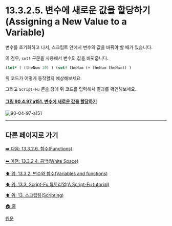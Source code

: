 # 13.3.2.5. 변수에 새로운 값을 할당하기(Assigning a New Value to a Variable)
변수를 초기화하고 나서, 스크립트 안에서 변수의 값을 바꿔야 할 때가 있습니다. 

이 경우, `set!` 구문을 사용해서 변수의 값을 바꿔줍니다.

```scheme
(let* ( (theNum 10) ) (set! theNum (+ theNum theNum)) )
```

위 코드가 어떻게 동작할지 예상해보세요. 

그리고 `Script-Fu` 콘솔 창에 위 코드를 입력해서 결과를 확인해보세요.

<a id="90-04-97-a151"></a>

#### [그림 90.4.97.a151. 변수에 새로운 값을 할당하기](./90-04-0097-script_fu_console.md#90-04-97-a151)
![90-04-97-a151](https://github.com/wonder13662/gimp/assets/15767104/4bdb9752-748d-4d14-9add-6a1df0436ecf)

***

## 다른 페이지로 가기

[➡️ 다음: 13.3.2.6. 함수(Functions)](./13-03-02-06-functions.md)

[⬅️ 이전: 13.3.2.4. 공백(White Space)](./13-03-02-04-white_space.md)

[⬆️ 위: 13.3.2. 변수와 함수(Variables and functions)](./13-03-02-00-variables-and-functions.md)

[⬆️ 위: 13.3. Script-Fu 튜토리얼(A Script-Fu tutorial)](./13-03-00-a-script-fu-tutorial.md)

[⬆️ 위: 13. 스크립팅(Scripting)](./13-00-scripting.md)

[🏠 홈](./00-home.md)

[원문](https://docs.gimp.org/2.10/ko/gimp-using-script-fu-tutorial-identifier.html#idm9686)
